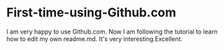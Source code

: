 # First-time-using-Github.com
I am very happy to use Github.com.
Now I am following the tutorial to learn how to edit my own readme.md.
It's very interesting.Excellent.
